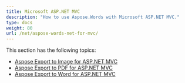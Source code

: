```yaml
---
title: Microsoft ASP.NET MVC
description: "How to use Aspose.Words with Microsoft ASP.NET MVC."
type: docs
weight: 80
url: /net/aspose-words-net-for-mvc/
---
```


This section has the following topics:

- [Aspose Export to Image for ASP.NET MVC](/words/net/aspose-export-to-image-for-asp-net-mvc/)
- [Aspose Export to PDF for ASP.NET MVC](/words/net/aspose-export-to-pdf-for-asp-net-mvc/)
- [Aspose Export to Word for ASP.NET MVC](/words/net/aspose-export-to-word-for-asp-net-mvc/)
